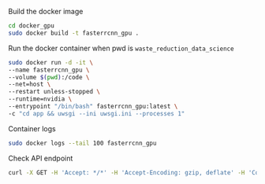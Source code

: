 Build the docker image
```bash
cd docker_gpu
sudo docker build -t fasterrcnn_gpu .
```

Run the docker container
when pwd is `waste_reduction_data_science`
```bash
sudo docker run -d -it \
--name fasterrcnn_gpu \
--volume $(pwd):/code \
--net=host \
--restart unless-stopped \
--runtime=nvidia \
--entrypoint "/bin/bash" fasterrcnn_gpu:latest \
-c "cd app && uwsgi --ini uwsgi.ini --processes 1"
```

Container logs
```bash
sudo docker logs --tail 100 fasterrcnn_gpu 
```

Check API endpoint
```bash
curl -X GET -H 'Accept: */*' -H 'Accept-Encoding: gzip, deflate' -H 'Connection: keep-alive' -H 'User-Agent: python-requests/2.25.1' http://localhost:5000/detect_trucks
```